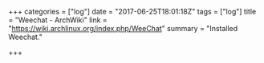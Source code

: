 +++
categories = ["log"]
date = "2017-06-25T18:01:18Z"
tags = ["log"]
title = "Weechat - ArchWiki"
link = "https://wiki.archlinux.org/index.php/WeeChat"
summary = "Installed Weechat."

+++
